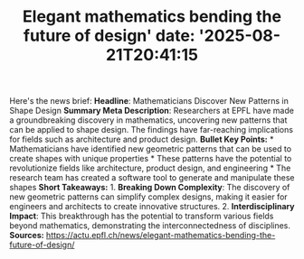 ﻿---
title: "Elegant mathematics bending the future of design'
date: '2025-08-21T20:41:15"
category: "Markets"
summary: ""
slug: "elegant mathematics bending the future of design"
source_urls:
  - "https://actu.epfl.ch/news/elegant-mathematics-bending-the-future-of-design/"
seo:
  title: "Elegant mathematics bending the future of design | Hash n Hedge'
  description: '"
  keywords: ["news", "markets", "brief"]
---
Here's the news brief:  **Headline**: Mathematicians Discover New Patterns in Shape Design  **Summary Meta Description**: Researchers at EPFL have made a groundbreaking discovery in mathematics, uncovering new patterns that can be applied to shape design. The findings have far-reaching implications for fields such as architecture and product design.  **Bullet Key Points:**  * Mathematicians have identified new geometric patterns that can be used to create shapes with unique properties * These patterns have the potential to revolutionize fields like architecture, product design, and engineering * The research team has created a software tool to generate and manipulate these shapes  **Short Takeaways:**  1. **Breaking Down Complexity**: The discovery of new geometric patterns can simplify complex designs, making it easier for engineers and architects to create innovative structures. 2. **Interdisciplinary Impact**: This breakthrough has the potential to transform various fields beyond mathematics, demonstrating the interconnectedness of disciplines.  **Sources:**  https://actu.epfl.ch/news/elegant-mathematics-bending-the-future-of-design/ 
